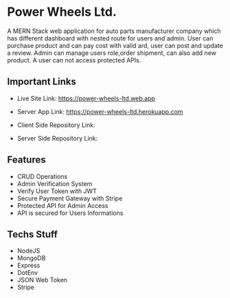 # Power Wheels Ltd.

  <p>A MERN Stack web application for auto parts manufacturer company which has different dashboard with nested route for users and admin. User can purchase product and can pay cost with valid ard, user can post and update a review. Admin can manage users role,order shipment, can also add new product. A user can not access protected APIs.</p>

## Important Links

- Live Site Link: https://power-wheels-ltd.web.app

- Server App Link: https://power-wheels-ltd.herokuapp.com

- Client Side Repository Link:

- Server Side Repository Link:

## Features

- CRUD Operations
- Admin Verification System
- Verify User Token with JWT
- Secure Payment Gateway with Stripe
- Protected API for Admin Access
- API is secured for Users Informations

## Techs Stuff

- NodeJS
- MongoDB
- Express
- DotEnv
- JSON Web Token
- Stripe
